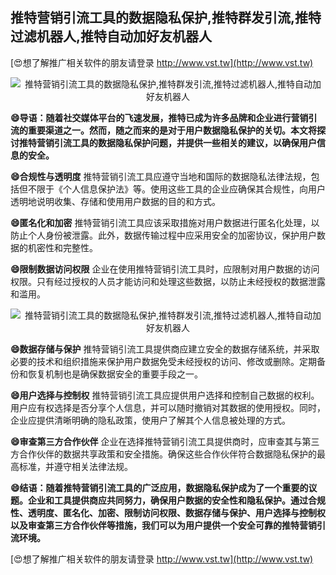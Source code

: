 ## **推特营销引流工具的数据隐私保护,推特群发引流,推特过滤机器人,推特自动加好友机器人**

[😍想了解推广相关软件的朋友请登录 http://www.vst.tw](http://www.vst.tw)

 <center><img src="https://vst.tw/MP4/tuiguang/png/5.png" alt="推特营销引流工具的数据隐私保护,推特群发引流,推特过滤机器人,推特自动加好友机器人"></center>

**😄导语：随着社交媒体平台的飞速发展，推特已成为许多品牌和企业进行营销引流的重要渠道之一。然而，随之而来的是对于用户数据隐私保护的关切。本文将探讨推特营销引流工具的数据隐私保护问题，并提供一些相关的建议，以确保用户信息的安全。**

**😄合规性与透明度**
推特营销引流工具应遵守当地和国际的数据隐私法律法规，包括但不限于《个人信息保护法》等。使用这些工具的企业应确保其合规性，向用户透明地说明收集、存储和使用用户数据的目的和方式。

**😄匿名化和加密**
推特营销引流工具应该采取措施对用户数据进行匿名化处理，以防止个人身份被泄露。此外，数据传输过程中应采用安全的加密协议，保护用户数据的机密性和完整性。

**😄限制数据访问权限**
企业在使用推特营销引流工具时，应限制对用户数据的访问权限。只有经过授权的人员才能访问和处理这些数据，以防止未经授权的数据泄露和滥用。

 <center><img src="https://vst.tw/MP4/tuiguang/png/4.png" alt="推特营销引流工具的数据隐私保护,推特群发引流,推特过滤机器人,推特自动加好友机器人"></center>

**😄数据存储与保护**
推特营销引流工具提供商应建立安全的数据存储系统，并采取必要的技术和组织措施来保护用户数据免受未经授权的访问、修改或删除。定期备份和恢复机制也是确保数据安全的重要手段之一。

**😄用户选择与控制权**
推特营销引流工具应提供用户选择和控制自己数据的权利。用户应有权选择是否分享个人信息，并可以随时撤销对其数据的使用授权。同时，企业应提供清晰明确的隐私政策，使用户了解其个人信息被处理的方式。

**😄审查第三方合作伙伴**
企业在选择推特营销引流工具提供商时，应审查其与第三方合作伙伴的数据共享政策和安全措施。确保这些合作伙伴符合数据隐私保护的最高标准，并遵守相关法律法规。

**😄结语：随着推特营销引流工具的广泛应用，数据隐私保护成为了一个重要的议题。企业和工具提供商应共同努力，确保用户数据的安全性和隐私保护。通过合规性、透明度、匿名化、加密、限制访问权限、数据存储与保护、用户选择与控制权以及审查第三方合作伙伴等措施，我们可以为用户提供一个安全可靠的推特营销引流环境。**

[😍想了解推广相关软件的朋友请登录 http://www.vst.tw](http://www.vst.tw)



